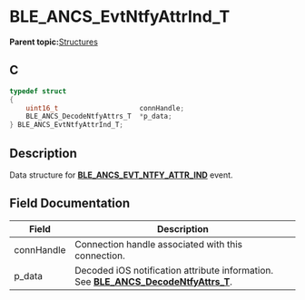# BLE\_ANCS\_EvtNtfyAttrInd\_T

**Parent topic:**[Structures](GUID-9D4040A1-4922-48F6-BA70-EB4B094F9B91.md)

## C

```c
typedef struct
{
    uint16_t                    connHandle;
    BLE_ANCS_DecodeNtfyAttrs_T  *p_data;
} BLE_ANCS_EvtNtfyAttrInd_T;
```

## Description

Data structure for **[BLE\_ANCS\_EVT\_NTFY\_ATTR\_IND](GUID-4BB8FD63-76FD-4D39-8EEF-FBC86B43A2DC.md)** event.

## Field Documentation

|Field|Description|
|-----|-----------|
|connHandle|Connection handle associated with this connection.|
|p\_data|Decoded iOS notification attribute information. See **[BLE\_ANCS\_DecodeNtfyAttrs\_T](GUID-B14C5A22-F6A1-4BAC-900E-2678C42D7B87.md)**.|

